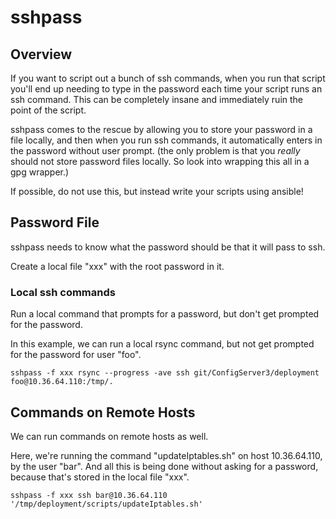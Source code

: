 # sshpass

## Overview
If you want to script out a bunch of ssh commands, when you run that script you'll end up needing to type in the password each time your script runs an ssh command.  This can be completely insane and immediately ruin the point of the script.  

sshpass comes to the rescue by allowing you to store your password in a file locally, and then when you run ssh commands, it automatically enters in the password without user prompt.  (the only problem is that you *really* should not store password files locally.  So look into wrapping this all in a gpg wrapper.)

If possible, do not use this, but instead write your scripts using ansible!  

## Password File
sshpass needs to know what the password should be that it will pass to ssh.  

Create a local file "xxx" with the root password in it.

### Local ssh commands
Run a local command that prompts for a password, but don't get prompted for the password.  

In this example, we can run a local rsync command, but not get prompted for the password for user "foo".  
```
sshpass -f xxx rsync --progress -ave ssh git/ConfigServer3/deployment foo@10.36.64.110:/tmp/.
```

## Commands on Remote Hosts
We can run commands on remote hosts as well.  

Here, we're running the command "updateIptables.sh" on host 10.36.64.110, by the user "bar".  And all this is being done without asking for a password, because that's stored in the local file "xxx".
```
sshpass -f xxx ssh bar@10.36.64.110 '/tmp/deployment/scripts/updateIptables.sh'
```
